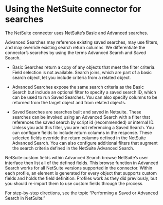 # Using the NetSuite connector for searches 

<head>
  <meta name="guidename" content="Integration"/>
  <meta name="context" content="GUID-a43961b4-c761-4fe3-99c5-e6be62497b21"/>
</head>


The NetSuite connector uses NetSuite’s Basic and Advanced searches.

Advanced Searches may reference existing saved searches, may use filters, and may override existing search return columns. We differentiate the connector’s searches by using the terms Advanced Search and Saved Search.

-   Basic Searches return a copy of any objects that meet the filter criteria. Field selection is not available. Search joins, which are part of a basic search object, let you include criteria from a related object.
-   Advanced Searches expose the same search criteria as the Basic Search but include an optional filter to specify a saved search ID, which can be used to run Saved Searches. You can also specify columns to be returned from the target object and from related objects.

-   Saved Searches are searches built and saved in Netsuite. These searches can be invoked using an Advanced Search with a filter that references the saved search by script id \(recommended\) or internal ID. Unless you add this filter, you are not referencing a Saved Search. You can configure fields to include return columns in the response. These selected fields override the return columns defined in the NetSuite Advanced Search. You can also configure additional filters that augment the search criteria defined in the NetSuite Advanced Search.


NetSuite custom fields within Advanced Search browse NetSuite’s user interface then list all of the defined fields. This browse function in Advanced Search works for all NetSuite versions supported in the connector. Within each profile, an element is generated for every object that supports custom fields and holds the field definition. Profiles work as they did previously, but you should re-import them to use custom fields through the process.

For step-by-step directions, see the topic “Performing a Saved or Advanced Search in NetSuite.”